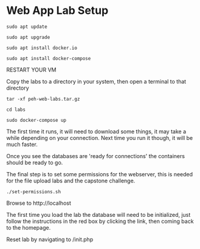 # Web App Lab Setup

```
sudo apt update

sudo apt upgrade

sudo apt install docker.io

sudo apt install docker-compose
```

RESTART YOUR VM

Copy the labs to a directory in your system, then open a terminal to that directory

```
tar -xf peh-web-labs.tar.gz

cd labs

sudo docker-compose up
```

The first time it runs, it will need to download some things, it may take a while depending on your 
connection. Next time you run it though, it will be much faster.

Once you see the databases are 'ready for connections' the containers should be ready to go.

The final step is to set some permissions for the webserver, this is needed for the file upload labs and the capstone challenge.

`./set-permissions.sh`

Browse to http://localhost

The first time you load the lab the database will need to be initialized, just follow the instructions in the 
red box by clicking the link, then coming back to the homepage.

Reset lab by navigating to /init.php

